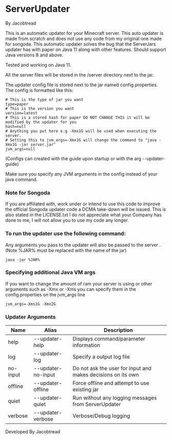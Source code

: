 # ServerUpdater
By Jacobtread

This is an automatic updater for your Minecraft server. 
This auto updater is made from scratch and does not use any code from my original one made
for songoda. This automatic updater solves the bug that the ServerJars 
updater has with paper on Java 11 along with other features. Should support Java versions 8 and above.

Tested and working on Java 11.

All the server files will be stored in the /server directory next to the jar.

The updater config file is stored next to the jar named config.properties.
The config is formatted like this:
```properties
# This is the type of jar you want
type=paper
# This is the version you want
version=latest
# This is a stored hash for paper DO NOT CHANGE THIS it will be modified by the updater for you
hash=null
# Anything you put here e.g -Xmx1G will be used when executing the server.
# Setting this to jvm_args=-Xmx1G will change the command to "java -Xmx1G -jar server.jar"
jvm_args=null
```
(Configs can created with the guide upon startup or with the arg --updater-guide)

Make sure you specify any JVM arguments in the config instead of your java command.

### Note for Songoda
If you are affiliated with, work under or intend to use this code to improve the official Songoda updater code
a DCMA take-down will be issued. This is also stated in the LICENSE.txt I do not appreciate what your Company has done
to me, I will not allow you to use my code any longer.

### To run the updater use the following command:
Any arguments you pass to the updater will also be passed to the server .
(Note %JAR% must be replaced with the name of the jar)

```shell
java -jar %JAR%
```

### Specifying additional Java VM args
If you want to change the amount of ram your server is using or other arguments such as -Xmx or -Xms
you can specify them in the config.properties on the jvm_args line
```properties
jvm_args=-Xms1G -Xmx2G
```

### Updater Arguments

| Name      | Alias               | Description                                                  |
|-----------|---------------------|--------------------------------------------------------------|
| help      | --updater-help      | Displays command/parameter information                       |
| log       | --updater-log       | Specify a output log file                                    |
| no-input  | --updater-no-input  | Do not ask the user for input and makes decisions on its own |
| offline   | --updater-offline   | Force offline and attempt to use existing jar                |
| quiet     | --updater-quiet     | Run without any logging messages from ServerUpdater          |
| verbose   | --updater-verbose   | Verbose/Debug logging                                        |

Developed By Jacobtread